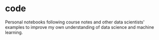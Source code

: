 # code

Personal notebooks following course notes and other data scientists' examples to improve my own understanding of data science and machine learning.
